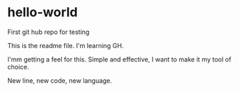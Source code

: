 # hello-world
First git hub repo for testing

This is the readme file. I'm learning GH.

I'mm getting a feel for this. Simple and effective, I want to make it my tool of choice.

New line, new code, new language.
